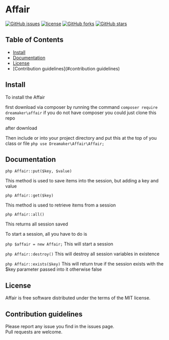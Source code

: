 # Affair


[![GitHub issues](https://img.shields.io/github/issues/Samwel24/affair.svg)](https://github.com/Samwel24/affair/issues)
[![license](https://img.shields.io/github/license/Samwel24/affair.svg)](LICENSE.md)
[![GitHub forks](https://img.shields.io/github/forks/Samwel24/affair.svg)](https://github.com/Samwel24/affair/network)
[![GitHub stars](https://img.shields.io/github/stars/Samwel24/affair.svg)](https://github.com/Samwel24/affair/stargazers)



## Table of Contents

- [Install](#install)
- [Documentation](#documentation)
- [License](#license)
- [Contribution guidelines](#contribution guidelines)

## Install

To install the Affair

first download via composer by running the command `composer require dreamaker\affair`
if you do not have composer you could just clone this repo

after download 

Then include or into your project directory and put this at the top of you class or file ```php use Dreamaker\Affair\Affair;```

## Documentation

```php Affair::put($key, $value)```

This method is used to save items into the session, but adding a key and value

```php Affair::get($key)```

This method is used to retrieve items from a session

```php Affair::all()```

This returns all session saved

To start a session, all you have to do is 

```php $affair = new Affair;```
This will start a session

```php Affair::destroy()```
This will destroy all session variables in existence

```php Affair::exists($key)```
This will return true if the session exists with the $key parameter passed into it otherwise false

## License

Affair is free software distributed under the terms of the MIT license.

## Contribution guidelines

Please report any issue you find in the issues page.  
Pull requests are welcome.
